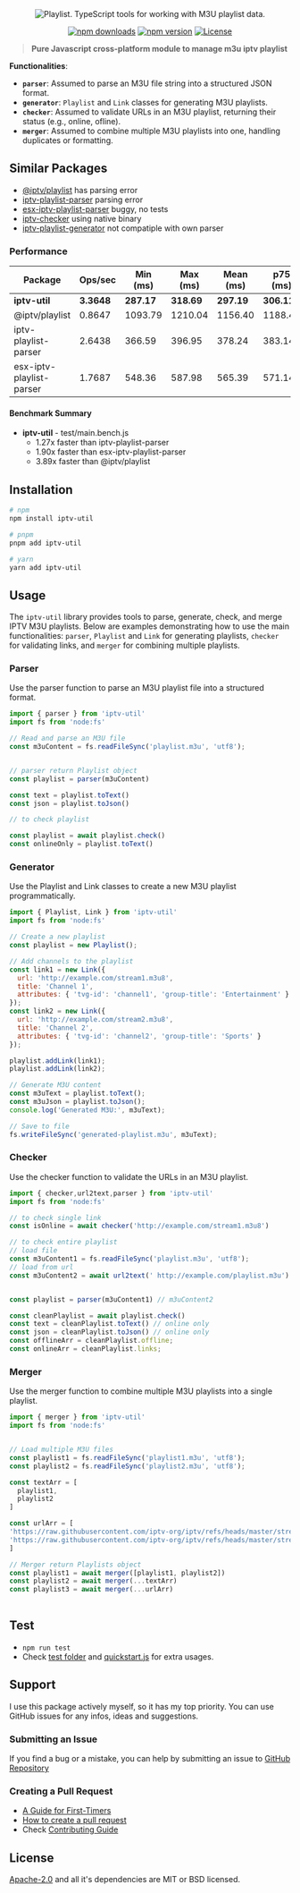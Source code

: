 <div align="center">
  <picture>
    <source media="(prefers-color-scheme: dark)" srcset="./logo.png">
    <img alt="Playlist. TypeScript tools for working with M3U playlist data." src="logo.png">
  </picture>

[![npm downloads](https://img.shields.io/npm/dw/iptv-util.svg)](https://www.npmjs.com/package/iptv-util)
[![npm version](https://img.shields.io/npm/v/iptv-util.svg)](https://www.npmjs.com/package/iptv-util)
[![License](https://img.shields.io/npm/l/iptv-util.svg)](https://www.npmjs.com/package/iptv-util)
</div>


> **Pure Javascript cross-platform module to manage m3u iptv playlist**

**Functionalities**:
   - **`parser`**: Assumed to parse an M3U file string into a structured JSON format.
   - **`generator`**: `Playlist` and `Link` classes for generating M3U playlists. 
   - **`checker`**: Assumed to validate URLs in an M3U playlist, returning their status (e.g., online, ofline).
   - **`merger`**: Assumed to combine multiple M3U playlists into one, handling duplicates or formatting.   

## Similar Packages
* [@iptv/playlist](https://www.npmjs.com/package/@iptv/playlist) has parsing error
* [iptv-playlist-parser](https://www.npmjs.com/package/iptv-playlist-parser) parsing error
* [esx-iptv-playlist-parser](https://www.npmjs.com/package/esx-iptv-playlist-parser) buggy, no tests
* [iptv-checker](https://www.npmjs.com/package/iptv-checker) using native binary
* [iptv-playlist-generator](https://www.npmjs.com/package/iptv-playlist-generator) not compatiple with own parser


### Performance
| Package                  |   Ops/sec   | Min (ms) | Max (ms) | Mean (ms) | p75 (ms) | p99 (ms) | p995 (ms) | p999 (ms) | RME   |
|--------------------------|---------|----------|----------|-----------|----------|----------|-----------|-----------|-------|
| **iptv-util**                | **3.3648**  | **287.17**   | **318.69**   | **297.19**    | **306.11**   | **318.69**   | **318.69**    | **318.69**    | **±2.56%**|
| @iptv/playlist           | 0.8647  | 1093.79  | 1210.04  | 1156.40   | 1188.41  | 1210.04  | 1210.04   | 1210.04   | ±2.22%|
| iptv-playlist-parser     | 2.6438  | 366.59   | 396.95   | 378.24    | 383.14   | 396.95   | 396.95    | 396.95    | ±1.81%|
| esx-iptv-playlist-parser | 1.7687  | 548.36   | 587.98   | 565.39    | 571.14   | 587.98   | 587.98    | 587.98    | ±1.39%|

#### Benchmark Summary

- **iptv-util** - test/main.bench.js
  - 1.27x faster than iptv-playlist-parser
  - 1.90x faster than esx-iptv-playlist-parser
  - 3.89x faster than @iptv/playlist


## Installation

```bash
# npm
npm install iptv-util

# pnpm
pnpm add iptv-util

# yarn
yarn add iptv-util
```

## Usage

The `iptv-util` library provides tools to parse, generate, check, and merge IPTV M3U playlists. Below are examples demonstrating how to use the main functionalities: `parser`, `Playlist` and `Link` for generating playlists, `checker` for validating links, and `merger` for combining multiple playlists.

### Parser
Use the parser function to parse an M3U playlist file into a structured format.


```js
import { parser } from 'iptv-util'
import fs from 'node:fs'

// Read and parse an M3U file
const m3uContent = fs.readFileSync('playlist.m3u', 'utf8');


// parser return Playlist object
const playlist = parser(m3uContent)

const text = playlist.toText()
const json = playlist.toJson()

// to check playlist

const playlist = await playlist.check()
const onlineOnly = playlist.toText()

```

### Generator
Use the Playlist and Link classes to create a new M3U playlist programmatically.


```js
import { Playlist, Link } from 'iptv-util'
import fs from 'node:fs'

// Create a new playlist
const playlist = new Playlist();

// Add channels to the playlist
const link1 = new Link({
  url: 'http://example.com/stream1.m3u8',
  title: 'Channel 1',
  attributes: { 'tvg-id': 'channel1', 'group-title': 'Entertainment' }
});
const link2 = new Link({
  url: 'http://example.com/stream2.m3u8',
  title: 'Channel 2',
  attributes: { 'tvg-id': 'channel2', 'group-title': 'Sports' }
});

playlist.addLink(link1);
playlist.addLink(link2);

// Generate M3U content
const m3uText = playlist.toText();
const m3uJson = playlist.toJson();
console.log('Generated M3U:', m3uText);

// Save to file
fs.writeFileSync('generated-playlist.m3u', m3uText);
```

### Checker
Use the checker function to validate the URLs in an M3U playlist.

```js
import { checker,url2text,parser } from 'iptv-util'
import fs from 'node:fs'

// to check single link
const isOnline = await checker('http://example.com/stream1.m3u8')

// to check entire playlist
// load file
const m3uContent1 = fs.readFileSync('playlist.m3u', 'utf8');
// load from url
const m3uContent2 = await url2text(' http://example.com/playlist.m3u')


const playlist = parser(m3uContent1) // m3uContent2

const cleanPlaylist = await playlist.check()
const text = cleanPlaylist.toText() // online only
const json = cleanPlaylist.toJson() // online only
const offlineArr = cleanPlaylist.offline;
const onlineArr = cleanPlaylist.links;
```

### Merger
Use the merger function to combine multiple M3U playlists into a single playlist.

```js
import { merger } from 'iptv-util'
import fs from 'node:fs'


// Load multiple M3U files
const playlist1 = fs.readFileSync('playlist1.m3u', 'utf8');
const playlist2 = fs.readFileSync('playlist2.m3u', 'utf8');

const textArr = [
  playlist1,
  playlist2
]

const urlArr = [
'https://raw.githubusercontent.com/iptv-org/iptv/refs/heads/master/streams/uk.m3u',
'https://raw.githubusercontent.com/iptv-org/iptv/refs/heads/master/streams/uk_sportstribal.m3u'
]

// Merger return Playlists object
const playlist1 = await merger([playlist1, playlist2])
const playlist2 = await merger(...textArr)
const playlist3 = await merger(...urlArr)
  
```

## Test
* `npm run test`
* Check [test folder](https://github.com/sefakozan/iptv-util/tree/main/test) and [quickstart.js](https://github.com/sefakozan/iptv-util/blob/main/example/quickstart.js) for extra usages.

## Support
I use this package actively myself, so it has my top priority. You can use GitHub issues for any infos, ideas and suggestions.


### Submitting an Issue
If you find a bug or a mistake, you can help by submitting an issue to [GitHub Repository](https://github.com/sefakozan/iptv-util/issues)

### Creating a Pull Request

* [A Guide for First-Timers](https://docs.github.com/en/get-started/start-your-journey/hello-world)
* [How to create a pull request](https://docs.github.com/en/pull-requests/collaborating-with-pull-requests/proposing-changes-to-your-work-with-pull-requests/creating-a-pull-request)
* Check [Contributing Guide](https://github.com/sefakozan/iptv-util/blob/main/CONTRIBUTING.md) 

## License
[Apache-2.0](https://github.com/sefakozan/iptv-util/blob/main/LICENSE) and all it's dependencies are MIT or BSD licensed.


